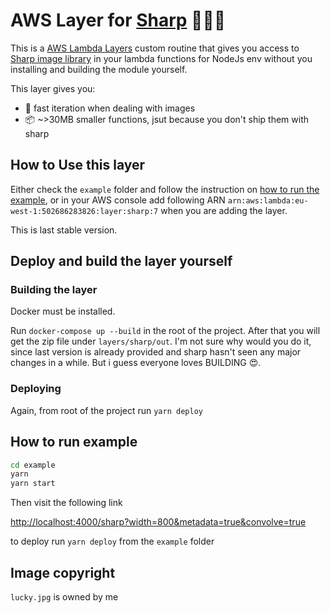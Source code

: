 # AWS Layer for [Sharp](https://sharp.pixelplumbing.com/en/stable/) 🚀🚀🚀

This is a [AWS Lambda Layers](https://docs.aws.amazon.com/en_pv/lambda/latest/dg/configuration-layers.html) custom routine that gives you access to [Sharp image library](https://sharp.pixelplumbing.com/en/stable/) in your lambda functions for NodeJs env without you installing and building the module yourself.

This layer gives you:

- 🚀 fast iteration when dealing with images
- 📦 ~>30MB smaller functions, jsut because you don't ship them with sharp

## How to Use this layer

Either check the `example` folder and follow the instruction on [how to run the example](#how-to-run-example), or in your AWS console add following ARN
`arn:aws:lambda:eu-west-1:502686283826:layer:sharp:7` when you are adding the layer.

This is last stable version.

## Deploy and build the layer yourself

### Building the layer

Docker must be installed.

Run `docker-compose up --build` in the root of the project. After that you will get the zip file under `layers/sharp/out`. I'm not sure why would you do it, since last version is already provided and sharp hasn't seen any major changes in a while. But i guess everyone loves BUILDING 😍.

### Deploying

Again, from root of the project run `yarn deploy`

## How to run example

```bash
cd example
yarn
yarn start
```

Then visit the following link

[http://localhost:4000/sharp?width=800&metadata=true&convolve=true](http://0.0.0.0:4000/sharp?width=800&metadata=true&convolve=true)

to deploy run `yarn deploy` from the `example` folder

## Image copyright

`lucky.jpg` is owned by me
